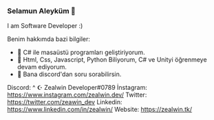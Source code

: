### Selamun Aleyküm 👋
I am Software Developer :)

Benim hakkımda bazi bilgiler:

- 🔭 C# ile masaüstü programları geliştiriyorum.
- 🌱 Html, Css, Javascript, Python Biliyorum, C# ve Unityi öğrenmeye devam ediyorum.
- 💬 Bana discord'dan soru sorabilirsin.

Discord: ^ ☪ Zealwin Developer#0789
İnstagram: https://www.instagram.com/zealwin.dev/
Twitter: https://twitter.com/zeawin_dev
Linkedin: https://www.linkedin.com/in/zealwin/
Website: https://zealwin.tk/
